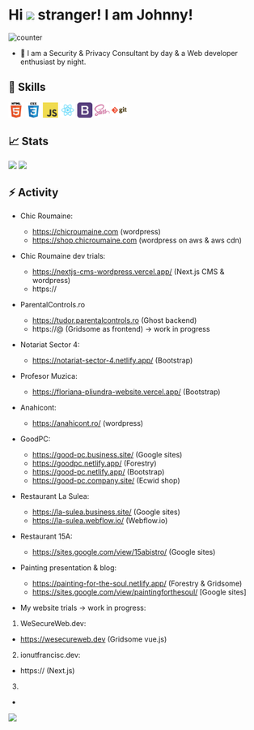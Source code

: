 <!--
**joahn3/joahn3** is a ✨ _special_ ✨ repository because its `README.md` (this file) appears on your GitHub profile.

Here are some ideas to get you started:

- 🔭 I’m currently working on ...
- 🌱 I’m currently learning ...
- 👯 I’m looking to collaborate on ...
- 🤔 I’m looking for help with ...
- 💬 Ask me about ...
- 📫 How to reach me: ...
- 😄 Pronouns: ...
- ⚡ Fun fact: ...
-->

# Hi <img src="https://raw.githubusercontent.com/MartinHeinz/MartinHeinz/master/wave.gif" width="30px"> stranger! I am Johnny!
![counter](https://ensntw1ius1iyyt.m.pipedream.net)
- 🔭 I am a Security & Privacy Consultant by day & a Web developer enthusiast by night.

## 🚀 Skills

<div display="inline">
<img alt="HTML5" width="30px" src="https://raw.githubusercontent.com/github/explore/80688e429a7d4ef2fca1e82350fe8e3517d3494d/topics/html/html.png" />
<img alt="CSS3" width="30px" src="https://raw.githubusercontent.com/github/explore/80688e429a7d4ef2fca1e82350fe8e3517d3494d/topics/css/css.png" />
<img alt="JavaScript" width="30px" src="https://raw.githubusercontent.com/github/explore/80688e429a7d4ef2fca1e82350fe8e3517d3494d/topics/javascript/javascript.png" />
<img alt="React" width="30px" src="https://raw.githubusercontent.com/github/explore/80688e429a7d4ef2fca1e82350fe8e3517d3494d/topics/react/react.png" />
<img alt="bootstrap" width="30px" src="https://raw.githubusercontent.com/github/explore/78df643247d429f6cc873026c0622819ad797942/topics/bootstrap/bootstrap.png" />
<img alt="Sass" width="30px" src="https://raw.githubusercontent.com/github/explore/80688e429a7d4ef2fca1e82350fe8e3517d3494d/topics/sass/sass.png" />
<img alt="Git" width="30px" src="https://raw.githubusercontent.com/github/explore/80688e429a7d4ef2fca1e82350fe8e3517d3494d/topics/git/git.png" />
<div>

## 📈 Stats

<div display="inline">
<img src="https://github-readme-stats.vercel.app/api/top-langs/?username=joahn3&langs_count=10&theme=radical&show_icons=true" />
<img src="https://github-readme-stats.vercel.app/api?username=joahn3&theme=radical&show_icons=true" />
<div>

<!--START_SECTION:waka-->
<!--END_SECTION:waka-->

## :zap: Activity
- Chic Roumaine:
  - https://chicroumaine.com (wordpress)
  - https://shop.chicroumaine.com (wordpress on aws & aws cdn)
- Chic Roumaine dev trials:
  - https://nextjs-cms-wordpress.vercel.app/ (Next.js CMS & wordpress)
  - https://
- ParentalControls.ro 
  - https://tudor.parentalcontrols.ro (Ghost backend)
  - https://@ (Gridsome as frontend) -> work in progress
- Notariat Sector 4:
  - https://notariat-sector-4.netlify.app/ (Bootstrap)
- Profesor Muzica:
  - https://floriana-pliundra-website.vercel.app/ (Bootstrap)
- Anahicont:
  - https://anahicont.ro/ (wordpress)
- GoodPC:
  - https://good-pc.business.site/ (Google sites)
  - https://goodpc.netlify.app/ (Forestry)
  - https://good-pc.netlify.app/ (Bootstrap)
  - https://good-pc.company.site/ (Ecwid shop)
- Restaurant La Sulea:
  - https://la-sulea.business.site/ (Google sites)
  - https://la-sulea.webflow.io/ (Webflow.io)
- Restaurant 15A:
  - https://sites.google.com/view/15abistro/ (Google sites)
- Painting presentation & blog:
  - https://painting-for-the-soul.netlify.app/ (Forestry & Gridsome)
  - https://sites.google.com/view/paintingforthesoul/ [Google sites]

- My website trials
  -> work in progress:
1. WeSecureWeb.dev: 
  - https://wesecureweb.dev (Gridsome vue.js)
2. ionutfrancisc.dev:
  - https:// (Next.js)
3.
  - 

<img src="https://img.shields.io/badge/MADE%20WITH%20%E2%9D%A4%EF%B8%8F%20IN-ROMANIA-%23CD0000?style=for-the-badge" />
